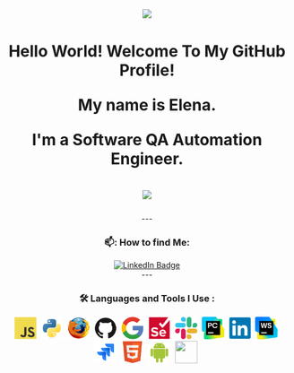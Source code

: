 <div id="header" align="center">
  <img src= "https://github.com/user-attachments/assets/79f54a20-66bb-4082-83a5-1af0b1ef1e1d" width="250"/>
</div>
<div id="badges">
 
  <h1>
   <div id="header" align="center">
  Hello World! Welcome To My GitHub Profile! 
     
   My name is Elena. 
   
   I'm a Software QA Automation Engineer. 
  
  <img src="https://media2.giphy.com/media/v1.Y2lkPTc5MGI3NjExYmV4Y3ZhYWo2bTB2eXc3M2hyaDliOW10N2d0eG1qNWc1ajRhMHhwayZlcD12MV9pbnRlcm5hbF9naWZfYnlfaWQmY3Q9Zw/y34VPqGjuMbx00Fxc9/giphy.gif" width="100px"/>
  
 </div>
</h1>
  
</div>

<div align="center">
  ---

### 📫: How to find Me:
<div id="badges">
  <a href="https://www.linkedin.com/in/elena-otrosnova-608a29367/">
    <img src="https://img.shields.io/badge/LinkedIn-blue?style=for-the-badge&logo=linkedin&logoColor=white" alt="LinkedIn Badge"/>
  </a>
  
</div>

<div>


<div align="center">
  ---

### :hammer_and_wrench: Languages and Tools I Use :
<div>


 
 <img src="https://github.com/devicons/devicon/blob/master/icons/javascript/javascript-original.svg"  width="40" height="40"/>&nbsp;
   <img src="https://github.com/devicons/devicon/blob/master/icons/python/python-original.svg"  width="40" height="40"/>&nbsp;
    <img src="https://github.com/devicons/devicon/blob/master/icons/firefox/firefox-original.svg"  width="40" height="40"/>&nbsp;
    <img src="https://github.com/devicons/devicon/blob/master/icons/github/github-original.svg"  width="40" height="40"/>&nbsp;
    <img src="https://github.com/devicons/devicon/blob/master/icons/google/google-original.svg"  width="40" height="40"/>&nbsp;
    <img src="https://github.com/devicons/devicon/blob/master/icons/selenium/selenium-original.svg" width="40" height="40"/>&nbsp;
    <img src="https://github.com/devicons/devicon/blob/master/icons/slack/slack-original.svg"  width="40" height="40"/>&nbsp;
    <img src="https://github.com/devicons/devicon/blob/master/icons/pycharm/pycharm-original.svg"  width="40" height="40"/>&nbsp;
    <img src="https://github.com/devicons/devicon/blob/master/icons/linkedin/linkedin-original.svg"  width="40" height="40"/>&nbsp;
    <img src="https://github.com/devicons/devicon/blob/master/icons/webstorm/webstorm-original.svg"  width="40" height="40"/>&nbsp;
    <img src="https://github.com/devicons/devicon/blob/master/icons/jira/jira-original.svg"  width="40" height="40"/>&nbsp;
    <img src="https://github.com/devicons/devicon/blob/master/icons/html5/html5-original.svg" width="40" height="40"/>&nbsp;
    <img src="https://github.com/devicons/devicon/blob/master/icons/android/android-original.svg"  width="40" height="40"/>&nbsp;
    <img src="https://github.com/devicons/devicon/blob/master/icons/icons/apple/apple-original.svg"  width="40" height="40"/>&nbsp;

</div>
  
</div>

